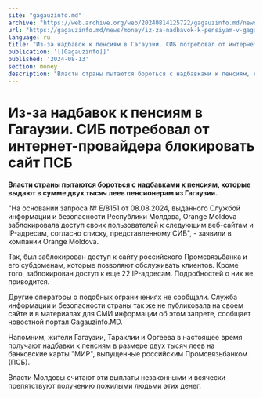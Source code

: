 ```yaml
---
site: "gagauzinfo.md"
archive: "https://web.archive.org/web/20240814125722/gagauzinfo.md/news/money/iz-za-nadbavok-k-pensiyam-v-gagauzii-sib-potreboval-ot-internet-provaiderov-blokirovat-sait-psb"
url: "https://gagauzinfo.md/news/money/iz-za-nadbavok-k-pensiyam-v-gagauzii-sib-potreboval-ot-internet-provaiderov-blokirovat-sait-psb"
language: ru
title: "Из-за надбавок к пенсиям в Гагаузии. СИБ потребовал от интернет-провайдера блокировать сайт ПСБ"
publication: '[[Gagauzinfo]]'
published: '2024-08-13'
section: money
description: "Власти страны пытаются бороться с надбавками к пенсиям, которые выдают в сумме двух тысяч леев пенсионерам из Гагаузии."
---
```


# Из-за надбавок к пенсиям в Гагаузии. СИБ потребовал от интернет-провайдера блокировать сайт ПСБ

**Власти страны пытаются бороться с надбавками к пенсиям, которые выдают в сумме двух тысяч леев пенсионерам из Гагаузии.**

"На основании запроса № E/8151 от 08.08.2024, выданного Службой информации и безопасности Республики Молдова, Orange Moldova заблокировала доступ своих пользователей к следующим веб-сайтам и IP-адресам, согласно списку, представленному СИБ", - заявили в компании Orange Moldova.

Так, был заблокирован доступ к сайту российского Промсвязьбанка и его субдоменам, которые позволяют обслуживать клиентов. Кроме того, заблокирован доступ к еще 22 IP-адресам. Подробностей о них не приводится.

Другие операторы о подобных ограничениях не сообщали. Служба информации и безопасности страны так же не публиковала на своем сайте и в материалах для СМИ информации об этом запрете, сообщает новостной портал Gagauzinfo.MD.

Напомним, жители Гагаузии, Тараклии и Оргеева в настоящее время получают надбавки к пенсиям в размере двух тысяч леев на банковские карты "МИР", выпущенные российским Промсвязьбанком (ПСБ).

Власти Молдовы считают эти выплаты незаконными и всячески препятствуют получению пожилыми людьми этих денег.